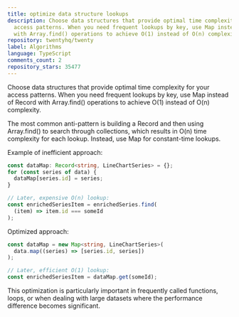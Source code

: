 ```yaml
---
title: optimize data structure lookups
description: Choose data structures that provide optimal time complexity for your
  access patterns. When you need frequent lookups by key, use Map instead of Record
  with Array.find() operations to achieve O(1) instead of O(n) complexity.
repository: twentyhq/twenty
label: Algorithms
language: TypeScript
comments_count: 2
repository_stars: 35477
---
```


Choose data structures that provide optimal time complexity for your access patterns. When you need frequent lookups by key, use Map instead of Record with Array.find() operations to achieve O(1) instead of O(n) complexity.

The most common anti-pattern is building a Record and then using Array.find() to search through collections, which results in O(n) time complexity for each lookup. Instead, use Map for constant-time lookups.

Example of inefficient approach:
```typescript
const dataMap: Record<string, LineChartSeries> = {};
for (const series of data) {
  dataMap[series.id] = series;
}

// Later, expensive O(n) lookup:
const enrichedSeriesItem = enrichedSeries.find(
  (item) => item.id === someId
);
```

Optimized approach:
```typescript
const dataMap = new Map<string, LineChartSeries>(
  data.map((series) => [series.id, series])
);

// Later, efficient O(1) lookup:
const enrichedSeriesItem = dataMap.get(someId);
```

This optimization is particularly important in frequently called functions, loops, or when dealing with large datasets where the performance difference becomes significant.